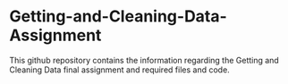# Getting-and-Cleaning-Data-Assignment
This github repository contains the information regarding the Getting and Cleaning Data final assignment and required files and code.
